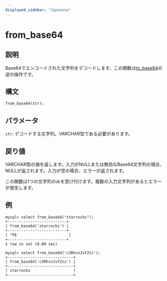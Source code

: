 ```yaml
---
displayed_sidebar: "Japanese"
---
```


# from_base64

## 説明

Base64でエンコードされた文字列をデコードします。この関数は[to_base64](to_base64.md)の逆の操作です。

## 構文

```Haskell
from_base64(str);
```

## パラメータ

`str`: デコードする文字列。VARCHAR型である必要があります。

## 戻り値

VARCHAR型の値を返します。入力がNULLまたは無効なBase64文字列の場合、NULLが返されます。入力が空の場合、エラーが返されます。

この関数は1つの文字列のみを受け付けます。複数の入力文字列があるとエラーが発生します。

## 例

```Plain Text
mysql> select from_base64("starrocks");
+--------------------------+
| from_base64('starrocks') |
+--------------------------+
| ²֫®$                       |
+--------------------------+
1 row in set (0.00 sec)

mysql> select from_base64('c3RhcnJvY2tz');
+-----------------------------+
| from_base64('c3RhcnJvY2tz') |
+-----------------------------+
| starrocks                   |
+-----------------------------+
```
